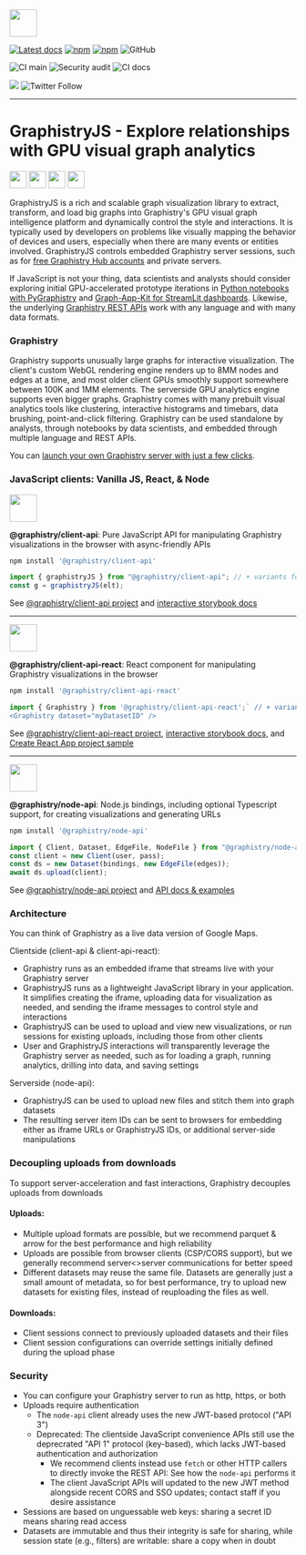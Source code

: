 <img height=48 src="https://hub.graphistry.com/static/assets/images/logo/banner_transparent_colored.png">

[![Latest docs](https://img.shields.io/badge/docs-latest-brightgreen)](https://graphistry.github.io/graphistry-js/)
[![npm](https://img.shields.io/npm/v/@graphistry/client-api?label=%40graphistry%2Fclient-api&logo=npm)](https://www.npmjs.com/package/ient-api)
[![npm](https://img.shields.io/npm/v/@graphistry/client-api?label=%40graphistry%2Fclient-api-react&logo=npm)](https://www.npmjs.com/package/@graphistry/client-api-react)
![GitHub](https://img.shields.io/github/license/graphistry/graphistry-js)

![CI main](https://github.com/graphistry/graphistry-js/workflows/CI/badge.svg) ![Security audit](https://github.com/graphistry/graphistry-js/workflows/Audit/badge.svg) ![CI docs](https://github.com/graphistry/graphistry-js/workflows/Storybook/badge.svg)

[<img src="https://img.shields.io/badge/slack-Graphistry%20chat-yellow.svg?logo=slack">](https://join.slack.com/t/graphistry-community/shared_invite/zt-53ik36w2-fpP0Ibjbk7IJuVFIRSnr6g)
![Twitter Follow](https://img.shields.io/twitter/follow/graphistry)

---

# GraphistryJS - Explore relationships with GPU visual graph analytics

<img height=30 src="http://3con14.biz/code/_data/js/intro/js-logo.png"> <img height=30 src="https://raw.githubusercontent.com/remojansen/logo.ts/master/ts.jpg"> <img height=30 src="https://raw.githubusercontent.com/jalbertsr/logo-badge-images/master/img/react_logo.png"> <img height=30 src="https://raw.githubusercontent.com/caiogondim/javascript-server-side-logos/master/node.js/standard/454x128.png">

GraphistryJS is a rich and scalable graph visualization library to extract, transform, and load big graphs into Graphistry's GPU visual graph intelligence platform and dynamically control the style and interactions. It is typically used by developers on problems like visually mapping the behavior of devices and users, especially when there are many events or entities involved. GraphistryJS controls embedded Graphistry server sessions, such as for [free Graphistry Hub accounts](https://www.graphistry.com/get-started) and private servers.

If JavaScript is not your thing, data scientists and analysts should consider exploring initial GPU-accelerated prototype iterations in [Python notebooks with PyGraphistry](https://github.com/graphistry/pygraphistry) and [Graph-App-Kit for StreamLit dashboards](https://github.com/graphistry/graph-app-kit). Likewise, the underlying [Graphistry REST APIs](https://hub.graphistry.com/docs/api/) work with any language and with many data formats.

### Graphistry

Graphistry supports unusually large graphs for interactive visualization. The client's custom WebGL rendering engine renders up to 8MM nodes and edges at a time, and most older client GPUs smoothly support somewhere between 100K and 1MM elements. The serverside GPU analytics engine supports even bigger graphs. Graphistry comes with many prebuilt visual analytics tools like clustering, interactive histograms and timebars, data brushing, point-and-click filtering. Graphistry can be used standalone by analysts, through notebooks by data scientists, and embedded through multiple language and REST APIs.

You can [launch your own Graphistry server with just a few clicks](https://www.graphistry.com/get-started).

### JavaScript clients: Vanilla JS, React, & Node

<img height=48 src="http://3con14.biz/code/_data/js/intro/js-logo.png"/>

**@graphistry/client-api**: Pure JavaScript API for manipulating Graphistry visualizations in the browser with async-friendly APIs

```bash
npm install '@graphistry/client-api'
```

```javascript
import { graphistryJS } from "@graphistry/client-api"; // + variants for different bundling formats
const g = graphistryJS(elt);
```

See [@graphistry/client-api project](projects/client-api/README.md) and [interactive storybook docs](https://graphistry.github.io/graphistry-js/?path=/story/graphistry-vanilla-js)

---

<img height=48 src="https://raw.githubusercontent.com/jalbertsr/logo-badge-images/master/img/react_logo.png"/>

**@graphistry/client-api-react**: React component for manipulating Graphistry visualizations in the browser

```bash
npm install '@graphistry/client-api-react'
```

```javascript
import { Graphistry } from '@graphistry/client-api-react';` // + variants for different bundling formats
<Graphistry dataset="myDatasetID" />
```

See [@graphistry/client-api-react project](projects/client-api-react/README.md), [interactive storybook docs](https://graphistry.github.io/graphistry-js/), and [Create React App project sample](projects/cra-test/README.md)

---

<img height=48 src="https://raw.githubusercontent.com/caiogondim/javascript-server-side-logos/master/node.js/standard/454x128.png" />

**@graphistry/node-api**: Node.js bindings, including optional Typescript support, for creating visualizations and generating URLs

```bash
npm install '@graphistry/node-api'
```

```javascript
import { Client, Dataset, EdgeFile, NodeFile } from "@graphistry/node-api";
const client = new Client(user, pass);
const ds = new Dataset(bindings, new EdgeFile(edges));
await ds.upload(client);
```

See [@graphistry/node-api project](projects/node-api/README.md) and [API docs & examples](https://graphistry.github.io/graphistry-js/node-tsdocs/)

### Architecture

You can think of Graphistry as a live data version of Google Maps.

Clientside (client-api & client-api-react):

- Graphistry runs as an embedded iframe that streams live with your Graphistry server
- GraphistryJS runs as a lightweight JavaScript library in your application. It simplifies creating the iframe, uploading data for visualization as needed, and sending the iframe messages to control style and interactions
- GraphistryJS can be used to upload and view new visualizations, or run sessions for existing uploads, including those from other clients
- User and GraphistryJS interactions will transparently leverage the Graphistry server as needed, such as for loading a graph, running analytics, drilling into data, and saving settings

Serverside (node-api):

- GraphistryJS can be used to upload new files and stitch them into graph datasets
- The resulting server item IDs can be sent to browsers for embedding either as iframe URLs or GraphistryJS IDs, or additional server-side manipulations

### Decoupling uploads from downloads

To support server-acceleration and fast interactions, Graphistry decouples uploads from downloads

#### Uploads:

- Multiple upload formats are possible, but we recommend parquet & arrow for the best performance and high reliability
- Uploads are possible from browser clients (CSP/CORS support), but we generally recommend server<>server communications for better speed
- Different datasets may reuse the same file. Datasets are generally just a small amount of metadata, so for best performance, try to upload new datasets for existing files, instead of reuploading the files as well.

#### Downloads:

- Client sessions connect to previously uploaded datasets and their files
- Client session configurations can override settings initially defined during the upload phase

### Security

- You can configure your Graphistry server to run as http, https, or both
- Uploads require authentication
  - The `node-api` client already uses the new JWT-based protocol ("API 3")
  - Deprecated: The clientside JavaScript convenience APIs still use the deprecrated "API 1" protocol (key-based), which lacks JWT-based authentication and authorization
    - We recommend clients instead use `fetch` or other HTTP callers to directly invoke the REST API: See how the `node-api` performs it
    - The client JavaScript APIs will updated to the new JWT method alongside recent CORS and SSO updates; contact staff if you desire assistance
- Sessions are based on unguessable web keys: sharing a secret ID means sharing read access
- Datasets are immutable and thus their integrity is safe for sharing, while session state (e.g., filters) are writable: share a copy when in doubt
